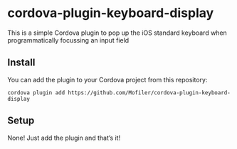 # cordova-plugin-keyboard-display
This is a simple Cordova plugin to pop up the iOS standard keyboard when programmatically focussing an input field

## Install ##

You can add the plugin to your Cordova project from this repository:

	cordova plugin add https://github.com/Mofiler/cordova-plugin-keyboard-display


## Setup ##

None!  Just add the plugin and that’s it!
